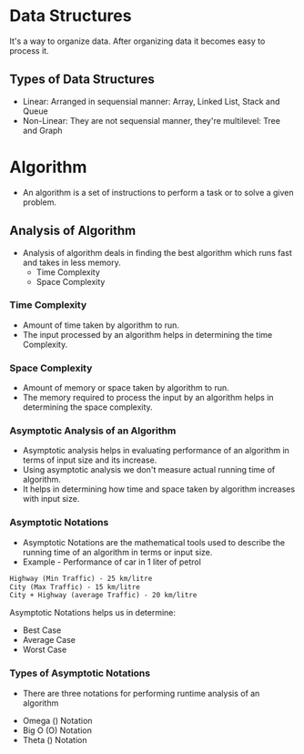 # Data Structures

It's a way to organize data. After organizing data it becomes easy to process it.

## Types of Data Structures

- Linear: Arranged in sequensial manner: Array, Linked List, Stack and Queue
- Non-Linear: They are not sequensial manner, they're multilevel: Tree and Graph

# Algorithm

- An algorithm is a set of instructions to perform a task or to solve a given problem.


## Analysis of Algorithm

- Analysis of algorithm deals in finding the best algorithm which runs fast and takes in less memory.
    * Time Complexity
    * Space Complexity

### Time Complexity

- Amount of time taken by algorithm to run.
- The input processed by an algorithm helps in determining the time Complexity.

### Space Complexity

- Amount of memory or space taken by algorithm to run.
- The memory required to process the input by an algorithm helps in determining the space complexity.

### Asymptotic Analysis of an Algorithm

- Asymptotic analysis helps in evaluating performance of an algorithm in terms of input size and its increase.
- Using asymptotic analysis we don't measure actual running time of algorithm.
- It helps in determining how time and space taken by algorithm increases with input size.

### Asymptotic Notations

- Asymptotic Notations are the mathematical tools used to describe the running time of an algorithm in terms or input size.
- Example - Performance of car in 1 liter of petrol
 
```markdown
Highway (Min Traffic) - 25 km/litre
City (Max Traffic) - 15 km/litre
City + Highway (average Traffic) - 20 km/litre
```

Asymptotic Notations helps us in determine:
* Best Case
* Average Case
* Worst Case

### Types of Asymptotic Notations
- There are three notations for performing runtime analysis of an algorithm

* Omega () Notation
* Big O (O) Notation
* Theta () Notation
